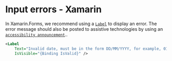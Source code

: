 # Input errors - Xamarin

In Xamarin.Forms, we recommend using a [`Label`](https://learn.microsoft.com/en-us/xamarin/xamarin-forms/user-interface/text/label) to display an error. The error message should also be posted to assistive technologies by using an [`accessibility announcement`](https://appt.org/en/docs/ios/samples/accessibility-announcement)..

```xml
<Label
    Text="Invalid date, must be in the form DD/MM/YYYY, for example, 01/01/2000"
    IsVisible="{Binding IsValid}" />
```
